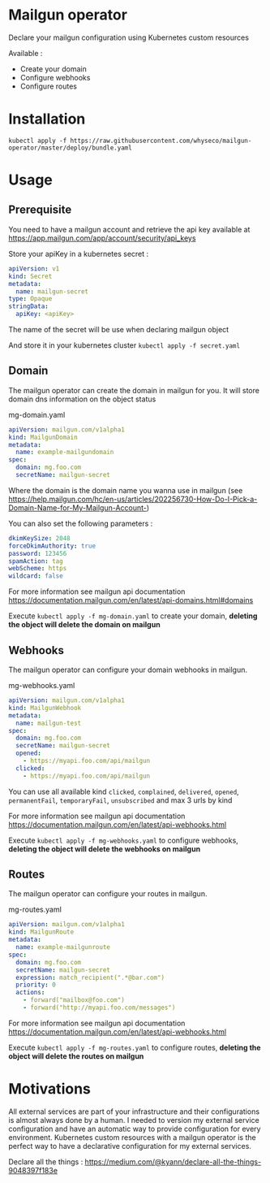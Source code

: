 # Mailgun operator
Declare your mailgun configuration using Kubernetes custom resources

Available :
- Create your domain
- Configure webhooks
- Configure routes
  
# Installation

```
kubectl apply -f https://raw.githubusercontent.com/whyseco/mailgun-operator/master/deploy/bundle.yaml
```

# Usage
## Prerequisite
You need to have a mailgun account and retrieve the api key available at https://app.mailgun.com/app/account/security/api_keys

Store your apiKey in a kubernetes secret :

```yaml
apiVersion: v1
kind: Secret
metadata:
  name: mailgun-secret
type: Opaque
stringData:
  apiKey: <apiKey>
```
The name of the secret will be use when declaring mailgun object

And store it in your kubernetes cluster `kubectl apply -f secret.yaml`

## Domain
The mailgun operator can create the domain in mailgun for you. It will store domain dns information on the object status

mg-domain.yaml
```yaml
apiVersion: mailgun.com/v1alpha1
kind: MailgunDomain
metadata:
  name: example-mailgundomain
spec:
  domain: mg.foo.com
  secretName: mailgun-secret
```
Where the domain is the domain name you wanna use in mailgun (see https://help.mailgun.com/hc/en-us/articles/202256730-How-Do-I-Pick-a-Domain-Name-for-My-Mailgun-Account-)

You can also set the following parameters :
```yaml
dkimKeySize: 2048
forceDkimAuthority: true
password: 123456
spamAction: tag
webScheme: https
wildcard: false
```

For more information see mailgun api documentation https://documentation.mailgun.com/en/latest/api-domains.html#domains

Execute `kubectl apply -f mg-domain.yaml` to create your domain, **deleting the object will delete the domain on mailgun**


## Webhooks
The mailgun operator can configure your domain webhooks in mailgun.

mg-webhooks.yaml
```yaml
apiVersion: mailgun.com/v1alpha1
kind: MailgunWebhook
metadata:
  name: mailgun-test
spec:
  domain: mg.foo.com
  secretName: mailgun-secret
  opened:
    - https://myapi.foo.com/api/mailgun
  clicked:
    - https://myapi.foo.com/api/mailgun
```
You can use all available kind `clicked`, `complained`, `delivered`, `opened`, `permanentFail`, `temporaryFail`, `unsubscribed` and max 3 urls by kind

For more information see mailgun api documentation https://documentation.mailgun.com/en/latest/api-webhooks.html

Execute `kubectl apply -f mg-webhooks.yaml` to configure webhooks, **deleting the object will delete the webhooks on mailgun**

## Routes
The mailgun operator can configure your routes in mailgun.

mg-routes.yaml
```yaml
apiVersion: mailgun.com/v1alpha1
kind: MailgunRoute
metadata:
  name: example-mailgunroute
spec:
  domain: mg.foo.com
  secretName: mailgun-secret
  expression: match_recipient(".*@bar.com")
  priority: 0
  actions:
    - forward("mailbox@foo.com")
    - forward("http://myapi.foo.com/messages")
```

For more information see mailgun api documentation https://documentation.mailgun.com/en/latest/api-webhooks.html

Execute `kubectl apply -f mg-routes.yaml` to configure routes, **deleting the object will delete the routes on mailgun**

# Motivations
All external services are part of your infrastructure and their configurations is almost always done by a human.
I needed to version my external service configuration and have an automatic way to provide configuration for every environment. 
Kubernetes custom resources with a mailgun operator is the perfect way to have a declarative configuration for my external services.

Declare all the things : https://medium.com/@kyann/declare-all-the-things-9048397f183e
